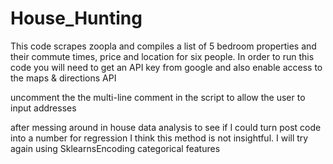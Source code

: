 # House_Hunting

This code scrapes zoopla and compiles a list of 5 bedroom properties and their commute times, price and location for six people.
In order to run this code you will need to get an API key from google and also enable access to the maps & directions API

uncomment the the multi-line comment in the script to allow the user to input addresses

after messing around in house data analysis to see if I could turn post code into a number for regression I think this method is not insightful. I will try again using SklearnsEncoding categorical features
